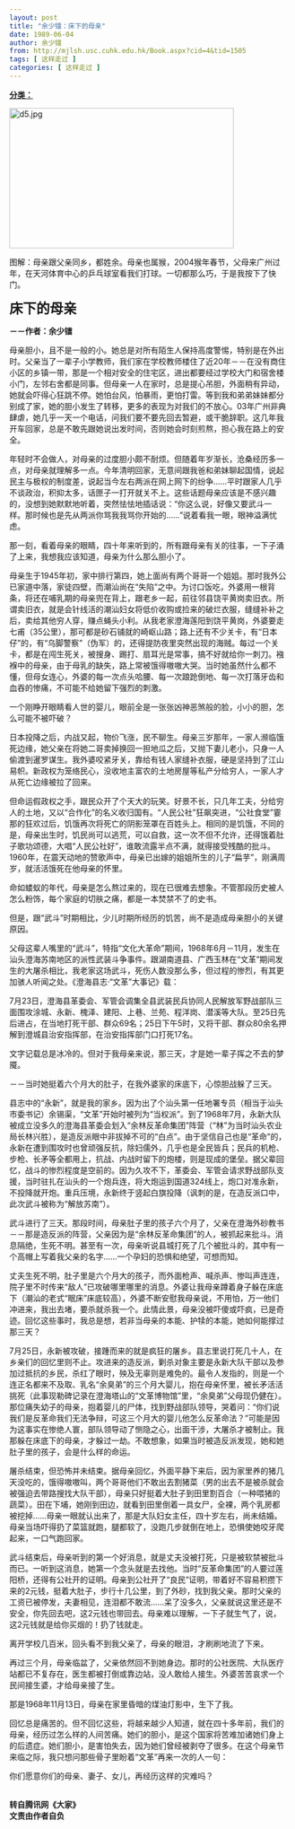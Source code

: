 ```yaml
---
layout: post
title: "余少镭：床下的母亲"
date: 1989-06-04
author: 余少镭
from: http://mjlsh.usc.cuhk.edu.hk/Book.aspx?cid=4&tid=1505
tags: [ 这样走过 ]
categories: [ 这样走过 ]
---
```


<div style="margin: 15px 10px 10px 0px;">
 <div>
  <span id="ctl00_ContentPlaceHolder1_chapter1_SubjectLabel" style="font-weight:bold;text-decoration:underline;">
   分类：
  </span>
 </div>
 <p>
  <img align="top" alt="d5.jpg" border="0" height="250" src="http://mjlsh.usc.cuhk.edu.hk/medias/contents/1505/d5.jpg" width="400"/>
 </p>
 <p>
  图解：母亲跟父亲同乡，都姓余。母亲也属猴，2004猴年春节，父母来广州过年，在天河体育中心的乒乓球室看我们打球。一切都那么巧，于是我按下了快门。
 </p>
 <p>
  <strong>
   <font size="5">
    床下的母亲
   </font>
  </strong>
 </p>
 <p>
  <strong>
   －－作者：余少镭
  </strong>
 </p>
 <p>
  母亲胆小，且不是一般的小。她总是对所有陌生人保持高度警惕，特别是在外出时。父亲当了一辈子小学教师，我们家在学校教师楼住了近20年－－在没有商住小区的乡镇一带，那是一个相对安全的住宅区，进出都要经过学校大门和宿舍楼小门，左邻右舍都是同事。但母亲一人在家时，总是提心吊胆，外面稍有异动，她就会吓得心狂跳不停。她怕台风，怕暴雨，更怕打雷。等到我和弟弟妹妹都分别成了家，她的胆小发生了转移，更多的表现为对我们的不放心。03年广州非典肆虐，她几乎一天一个电话，问我们要不要先回去暂避，或干脆辞职。这几年我开车回家，总是不敢先跟她说出发时间，否则她会时刻煎熬，担心我在路上的安全。
 </p>
 <p>
  年轻时不会做人，对母亲的过度胆小颇不耐烦。但随着年岁渐长，沧桑经历多一点，对母亲就理解多一点。今年清明回家，无意间跟我爸和弟妹聊起国情，说起民主与极权的制度差，说起当今左右两派在网上网下的纷争……平时跟家人几乎不谈政治，积抑太多，话匣子一打开就关不上。这些话题母亲应该是不感兴趣的，没想到她默默地听着，突然怯怯地插话说：“你这么说，好像又要武斗一样。那时候也是先从两派你骂我我骂你开始的……”说着看我一眼，眼神溢满忧虑。
 </p>
 <p>
  那一刻，看着母亲的眼睛，四十年来听到的，所有跟母亲有关的往事，一下子涌了上来，我想我应该知道，母亲为什么那么胆小了。
 </p>
 <p>
  母亲生于1945年初，家中排行第四，她上面尚有两个哥哥一个姐姐。那时我外公已家道中落，家徒四壁，而潮汕尚在“失陷”之中。为讨口饭吃，外婆用一根背条，将还在哺乳期的母亲兜在背上，跟老乡一起，前往邻县饶平黄岗卖旧衣。所谓卖旧衣，就是会针线活的潮汕妇女将低价收购或捡来的破烂衣服，缝缝补补之后，卖给其他穷人穿，赚点蝇头小利。从我老家澄海莲阳到饶平黄岗，外婆要走七甫（35公里），那可都是砂石铺就的崎岖山路；路上还有不少关卡，有“日本仔”的，有“乌脚警察”（伪军）的，还得提防夜里突然出现的海贼。每过一个关卡，都是在闯生死关，被搜身、踢打、扇耳光是常事，搞不好就给你一刺刀。襁褓中的母亲，由于母乳的缺失，路上常被饿得嗷嗷大哭。当时她虽然什么都不懂，但母女连心，外婆的每一次点头哈腰、每一次踉跄倒地、每一次打落牙齿和血吞的惨痛，不可能不给她留下强烈的刺激。
 </p>
 <p>
  一个刚睁开眼睛看人世的婴儿，眼前全是一张张凶神恶煞般的脸，小小的胆，怎么可能不被吓破？
 </p>
 <p>
  日本投降之后，内战又起，物价飞涨，民不聊生。母亲三岁那年，一家人濒临饿死边缘，她父亲在将她二哥卖掉换回一担地瓜之后，又抛下妻儿老小，只身一人偷渡到暹罗谋生。我外婆咬紧牙关，靠给有钱人家缝补衣服，硬是坚持到了江山易帜。新政权为笼络民心，没收地主富农的土地房屋等私产分给穷人，一家人才从死亡边缘被拉了回来。
 </p>
 <p>
  但命运假政权之手，跟民众开了个天大的玩笑。好景不长，只几年工夫，分给穷人的土地，又以“合作化”的名义收归国有。“人民公社”狂飙突进，“公社食堂”霎那的狂欢过后，饥饿再次将死亡的阴影笼罩在百姓头上。相同的是饥饿，不同的是，母亲出生时，饥民尚可以逃荒，可以自救，这一次不但不允许，还得饿着肚子歌功颂德，大唱“人民公社好”，谁敢流露半点不满，就得接受残酷的批斗。1960年，在震天动地的赞歌声中，母亲已出嫁的姐姐所生的儿子“扁芋”，刚满周岁，就活活饿死在他母亲的怀里。
 </p>
 <p>
  命如蝼蚁的年代，母亲是怎么熬过来的，现在已很难去想象。不管那段历史被人怎么粉饰，每个家庭的切肤之痛，都是一本焚禁不了的史书。
 </p>
 <p>
  但是，跟“武斗”时期相比，少儿时期所经历的饥苦，尚不是造成母亲胆小的关键原因。
 </p>
 <p>
  父母这辈人嘴里的“武斗”，特指“文化大革命”期间，1968年6月－11月，发生在汕头澄海苏南地区的派性武装斗争事件。跟湖南道县、广西玉林在“文革”期间发生的大屠杀相比，我老家这场武斗，死伤人数没那么多，但过程的惨烈，有其更加骇人听闻之处。《澄海县志·“文革”大事记》载：
 </p>
 <p>
  7月23日，澄海县革委会、军管会调集全县武装民兵协同人民解放军野战部队三面围攻涂城、永新、槐泽、建阳、上巷、兰苑、程洋岗、潜溪等大队。至25日先后进占，在当地打死干部、群众69名；25日下午5时，又将干部、群众80余名押解到澄城县治安指挥部，在治安指挥部门口打死17名。
 </p>
 <p>
  文字记载总是冰冷的。但对于我母亲来说，那三天，才是她一辈子挥之不去的梦魇。
 </p>
 <p>
  －－当时她挺着六个月大的肚子，在我外婆家的床底下，心惊胆战躲了三天。
 </p>
 <p>
  县志中的“永新”，就是我的家乡。因为出了个汕头第一任地署专员（相当于汕头市委书记）余锡渠，“文革”开始时被列为“当权派”。到了1968年7月，永新大队被成立没多久的澄海县革委会划入“余林反革命集团”阵营（“林”为当时汕头农业局长林兴胜），是造反派眼中非拔掉不可的“白点”。由于坚信自己也是“革命”的，永新在遭到围攻时也曾顽强反抗，除妇儒外，几乎也是全民皆兵；民兵的机枪、步枪、长矛等全都用上，抗战、内战时留下的炮楼，则是现成的堡垒。据父辈回忆，战斗的惨烈程度是空前的。因为久攻不下，革委会、军管会请求野战部队支援，当时驻扎在汕头的一个炮兵连，将大炮运到国道324线上，炮口对准永新，不投降就开炮。重兵压境，永新终于竖起白旗投降（讽刺的是，在造反派口中，此次武斗被称为“解放苏南”）。
 </p>
 <p>
  武斗进行了三天。那段时间，母亲肚子里的孩子六个月了，父亲在澄海外砂教书－－那是造反派的阵营，父亲因为是“余林反革命集团”的人，被抓起来批斗。消息隔绝，生死不明。甚至有一次，母亲听说县城打死了几个被批斗的，其中有一个高帽上写着我父亲的名字……一个孕妇的恐惧和绝望，可想而知。
 </p>
 <p>
  丈夫生死不明，肚子里是六个月大的孩子，而外面枪声、喊杀声、惨叫声连连，院子里不时传来“敌人”已攻破哪里哪里的消息。外婆让我母亲蹲着身子躲在床底下（潮汕的老式“眠床”床底较高），外婆不断安慰我母亲说，不用怕，万一他们冲进来，我出去堵，要杀就杀我一个。此情此景，母亲没被吓傻或吓疯，已是奇迹。回忆这些事时，我总是想，若非当母亲的本能、护犊的本能，她如何能撑过那三天？
 </p>
 <p>
  7月25日，永新被攻破，接踵而来的就是疯狂的屠乡。县志里说打死几十人，在乡亲们的回忆里则不止。攻进来的造反派，剿杀对象主要是永新大队干部以及参加过抵抗的乡民，杀红了眼时，殃及无辜则是难免的。最令人发指的，则是一个连正名都来不及取、乳名“余臭弟”的三个月大婴儿，抱在母亲怀里，被长矛活活挑死（此事现勒碑记录在澄海塔山的“文革博物馆”里，“余臭弟”父母现仍健在）。那位痛失幼子的母亲，抱着婴儿的尸体，找到野战部队领导，哭着问：“你们说我们是反革命我们无法争辩，可这三个月大的婴儿他怎么反革命法？”可能是因为这事实在惨绝人寰，部队领导动了恻隐之心，出面干涉，大屠杀才被制止。我那躲在床底下的母亲，才躲过一劫。不敢想象，如果当时被造反派发现，她和她肚子里的孩子，会是什么样的命运。
 </p>
 <p>
  屠杀结束，但恐怖并未结束。据母亲回忆，外面平静下来后，因为家里养的猪几天没吃的，饿得嗷嗷叫，两个哥哥他们不敢出去割猪菜（男的出去不是被杀就会被强迫去带路搜找大队干部），母亲只好挺着大肚子到田里割百合（一种喂猪的蔬菜）。田在下埔，她刚到田边，就看到田里倒着一具女尸，全裸，两个乳房都被挖掉……母亲一眼就认出来了，那是大队妇女主任，四十岁左右，尚未结婚。母亲当场吓得扔了菜篮就跑，腿都软了，没跑几步就倒在地上，恐惧使她咬牙爬起来，一口气跑回家。
 </p>
 <p>
  武斗结束后，母亲听到的第一个好消息，就是丈夫没被打死，只是被软禁被批斗而已。一听到这消息，她第一个念头就是去找他。当时“反革命集团”的人要过莲阳桥，还得有公社开的证明。母亲到公社开了“良民”证明，带着好不容易积攒下来的2元钱，挺着大肚子，步行十几公里，到了外砂，找到我父亲。那时父亲的工资已被停发，夫妻相见，连泪都不敢流……呆了没多久，父亲就说这里还是不安全，你先回去吧，这2元钱也带回去。母亲难以理解，一下子就生气了，说，这2元钱就是给你买烟的！扔了钱就走。
 </p>
 <p>
  离开学校几百米，回头看不到我父亲了，母亲的眼泪，才刷刷地流了下来。
 </p>
 <p>
  再过三个月，母亲临盆了，父亲依然回不到她身边。那时的公社医院、大队医疗站都已不复存在，医生都被打倒或靠边站，没人敢给人接生。外婆苦苦哀求一个民间接生婆，才给母亲接了生。
 </p>
 <p>
  那是1968年11月13日，母亲在家里昏暗的煤油灯影中，生下了我。
 </p>
 <p>
  回忆总是痛苦的。但不回忆这些，将越来越少人知道，就在四十多年前，我们的母亲，经历过怎么样的人间苦痛。她们的胆小，是这个国家将苦难加诸她们身上的后遗症。她们胆小，是害怕失去，因为她们曾经被剥夺了很多。在这个母亲节来临之际，我只想问那些骨子里盼着“文革”再来一次的人一句：
 </p>
 <p>
  你们愿意你们的母亲、妻子、女儿，再经历这样的灾难吗？
 </p>
 <p>
  <br/>
  <strong>
   转自腾讯网《大家》
   <br/>
   文责由作者自负
  </strong>
 </p>
</div>

